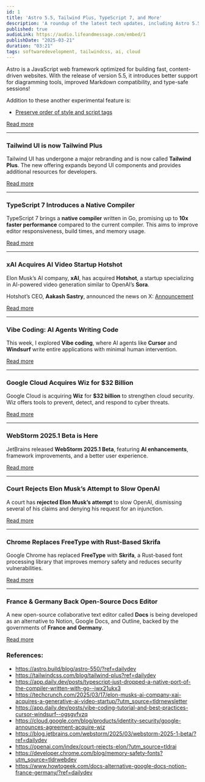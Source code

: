 ```yaml
---
id: 1
title: 'Astro 5.5, Tailwind Plus, TypeScript 7, and More'
description: 'A roundup of the latest tech updates, including Astro 5.5, Tailwind Plus, TypeScript 7, and major acquisitions in AI and cloud security.'
published: true
audioLink: https://audio.lifeandmessage.com/embed/1
publishDate: "2025-03-21"
duration: "03:21"
tags: softwaredevelopment, tailwindcss, ai, cloud
---
```


Astro is a JavaScript web framework optimized for building fast, content-driven websites. With the release of version 5.5, it introduces better support for diagramming tools, improved Markdown compatibility, and type-safe sessions!

Addition to these another experimental feature is:
- [Preserve order of style and script tags](https://astro.build/blog/astro-550/?ref=dailydev#experimental-preserve-order-of-style-and-script-tags)

[Read more](https://astro.build/blog/astro-550/?ref=dailydev)

---

### Tailwind UI is now Tailwind Plus
Tailwind UI has undergone a major rebranding and is now called **Tailwind Plus**. The new offering expands beyond UI components and provides additional resources for developers.

[Read more](https://tailwindcss.com/blog/tailwind-plus?ref=dailydev)

---

### TypeScript 7 Introduces a Native Compiler
TypeScript 7 brings a **native compiler** written in Go, promising up to **10x faster performance** compared to the current compiler. This aims to improve editor responsiveness, build times, and memory usage.

[Read more](https://app.daily.dev/posts/typescript-just-dropped-a-native-port-of-the-compiler-written-with-go--iwx21ukx3)

---

### xAI Acquires AI Video Startup Hotshot
Elon Musk’s AI company, **xAI**, has acquired **Hotshot**, a startup specializing in AI-powered video generation similar to OpenAI’s **Sora**.

Hotshot’s CEO, **Aakash Sastry**, announced the news on X:
[Announcement](https://x.com/aakashsastry/status/1901668601364689338)

[Read more](https://techcrunch.com/2025/03/17/elon-musks-ai-company-xai-acquires-a-generative-ai-video-startup/?utm_source=tldrnewsletter)

---

### Vibe Coding: AI Agents Writing Code
This week, I explored **Vibe coding**, where AI agents like **Cursor** and **Windsurf** write entire applications with minimal human intervention.

[Read more](https://app.daily.dev/posts/vibe-coding-tutorial-and-best-practices-cursor-windsurf--ogsgvfvzq)

---

### Google Cloud Acquires Wiz for $32 Billion
Google Cloud is acquiring **Wiz** for **$32 billion** to strengthen cloud security. Wiz offers tools to prevent, detect, and respond to cyber threats.

[Read more](https://cloud.google.com/blog/products/identity-security/google-announces-agreement-acquire-wiz)

---

### WebStorm 2025.1 Beta is Here
JetBrains released **WebStorm 2025.1 Beta**, featuring **AI enhancements**, framework improvements, and a better user experience.

[Read more](https://blog.jetbrains.com/webstorm/2025/03/webstorm-2025-1-beta/?ref=dailydev)

---

### Court Rejects Elon Musk’s Attempt to Slow OpenAI
A court has **rejected Elon Musk’s attempt** to slow OpenAI, dismissing several of his claims and denying his request for an injunction.

[Read more](https://openai.com/index/court-rejects-elon/?utm_source=tldrai)

---

### Chrome Replaces FreeType with Rust-Based Skrifa
Google Chrome has replaced **FreeType** with **Skrifa**, a Rust-based font processing library that improves memory safety and reduces security vulnerabilities.

[Read more](https://developer.chrome.com/blog/memory-safety-fonts?utm_source=tldrwebdev)

---

### France & Germany Back Open-Source Docs Editor
A new open-source collaborative text editor called **Docs** is being developed as an alternative to Notion, Google Docs, and Outline, backed by the governments of **France and Germany**.

[Read more](https://www.howtogeek.com/docs-alternative-google-docs-notion-france-germany/?ref=dailydev)

### References:
- https://astro.build/blog/astro-550/?ref=dailydev
- https://tailwindcss.com/blog/tailwind-plus?ref=dailydev
- https://app.daily.dev/posts/typescript-just-dropped-a-native-port-of-the-compiler-written-with-go--iwx21ukx3
- https://techcrunch.com/2025/03/17/elon-musks-ai-company-xai-acquires-a-generative-ai-video-startup/?utm_source=tldrnewsletter
- https://app.daily.dev/posts/vibe-coding-tutorial-and-best-practices-cursor-windsurf--ogsgvfvzq
- https://cloud.google.com/blog/products/identity-security/google-announces-agreement-acquire-wiz
- https://blog.jetbrains.com/webstorm/2025/03/webstorm-2025-1-beta/?ref=dailydev
- https://openai.com/index/court-rejects-elon/?utm_source=tldrai
- https://developer.chrome.com/blog/memory-safety-fonts?utm_source=tldrwebdev
- https://www.howtogeek.com/docs-alternative-google-docs-notion-france-germany/?ref=dailydev